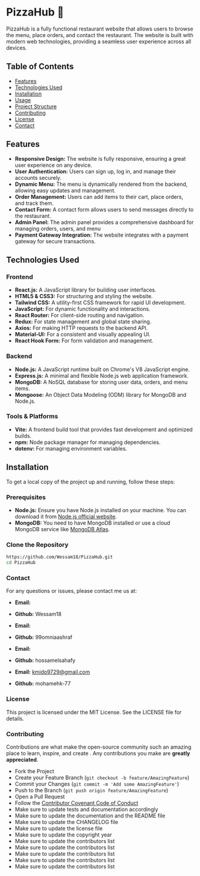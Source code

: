 # PizzaHub 🍕

PizzaHub is a fully functional restaurant website that allows users to browse the menu, place orders, and contact the restaurant. The website is built with modern web technologies, providing a seamless user experience across all devices.

## Table of Contents

- [Features](#features)
- [Technologies Used](#technologies-used)
- [Installation](#installation)
- [Usage](#usage)
- [Project Structure](#project-structure)
- [Contributing](#contributing)
- [License](#license)
- [Contact](#contact)

## Features

- **Responsive Design:** The website is fully responsive, ensuring a great user experience on any device.
- **User Authentication:** Users can sign up, log in, and manage their accounts securely.
- **Dynamic Menu:** The menu is dynamically rendered from the backend, allowing easy updates and management.
- **Order Management:** Users can add items to their cart, place orders, and track them.
- **Contact Form:** A contact form allows users to send messages directly to the restaurant.
- **Admin Panel:** The admin panel provides a comprehensive dashboard for managing orders, users, and menu
- **Payment Gateway Integration:** The website integrates with a payment gateway for secure transactions.

## Technologies Used

### Frontend

- **React.js:** A JavaScript library for building user interfaces.
- **HTML5 & CSS3:** For structuring and styling the website.
- **Tailwind CSS:** A utility-first CSS framework for rapid UI development.
- **JavaScript:** For dynamic functionality and interactions.
- **React Router:** For client-side routing and navigation.
- **Redux:** For state management and global state sharing.
- **Axios:** For making HTTP requests to the backend API.
- **Material-UI:** For a consistent and visually appealing UI.
- **React Hook Form:** For form validation and management.

### Backend

- **Node.js:** A JavaScript runtime built on Chrome's V8 JavaScript engine.
- **Express.js:** A minimal and flexible Node.js web application framework.
- **MongoDB:** A NoSQL database for storing user data, orders, and menu items.
- **Mongoose:** An Object Data Modeling (ODM) library for MongoDB and Node.js.

### Tools & Platforms

- **Vite:** A frontend build tool that provides fast development and optimized builds.
- **npm:** Node package manager for managing dependencies.
- **dotenv:** For managing environment variables.

## Installation

To get a local copy of the project up and running, follow these steps:

### Prerequisites

- **Node.js:** Ensure you have Node.js installed on your machine. You can download it from [Node.js official website](https://nodejs.org/).
- **MongoDB:** You need to have MongoDB installed or use a cloud MongoDB service like [MongoDB Atlas](https://www.mongodb.com/cloud/atlas).

### Clone the Repository

```bash
https://github.com/Wessam18/PizzaHub.git
cd PizzaHub
```

### Contact

For any questions or issues, please contact me us at:

- **Email:**
- **Github:** Wessam18

- **Email:**
- **Github:** 99omniaashraf

- **Email:**
- **Github:** hossamelsahafy

- **Email:** <kmido9729@gmail.com>
- **Github:** mohamehk-77

### License

This project is licensed under the MIT License. See the LICENSE file for details.

### Contributing

Contributions are what make the open-source community such an amazing place to learn, inspire, and create
. Any contributions you make are **greatly appreciated**.

- Fork the Project
- Create your Feature Branch (`git checkout -b feature/AmazingFeature`)
- Commit your Changes (`git commit -m 'Add some AmazingFeature'`)
- Push to the Branch (`git push origin feature/AmazingFeature`)
- Open a Pull Request
- Follow the [Contributor Covenant Code of Conduct](https://www.contributor-covenant.org/version
)
- Make sure to update tests and documentation accordingly
- Make sure to update the documentation and the README file
- Make sure to update the CHANGELOG file
- Make sure to update the license file
- Make sure to update the copyright year
- Make sure to update the contributors list
- Make sure to update the contributors list
- Make sure to update the contributors list
- Make sure to update the contributors list
- Make sure to update the contributors list
